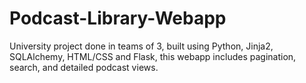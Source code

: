 # Podcast-Library-Webapp
University project done in teams of 3, built using Python, Jinja2, SQLAlchemy, HTML/CSS and Flask, this webapp includes pagination, search, and detailed podcast views.
